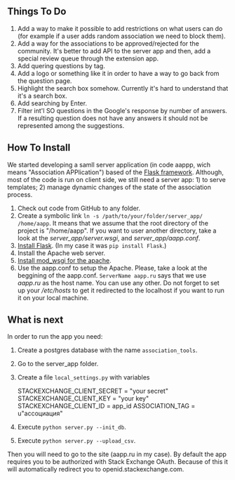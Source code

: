 ## Things To Do

  1. Add a way to make it possible to add restrictions on what users can do (for example if a user adds random association we need to block them).
  2. Add a way for the associations to be approved/rejected for the community. It's better to add API to the server app and then, add a special review queue through the extension app.
  3. Add quering questions by tag.
  4. Add a logo or something like it in order to have a way to go back from the question page.
  5. Highlight the search box somehow. Currently it's hard to understand that it's a search box. 
  6. Add searching by Enter.
  7. Filter int'l SO questions in the Google's response by number of answers. If a resulting question does not have any answers it should not be represented among the suggestions.

## How To Install

We started developing a samll server application (in code aappp, wich means "Association APPlication") based of the [Flask framework](http://flask.pocoo.org/). Although, most of the code is run on client side, we still need a server app: 1) to serve templates; 2) manage dynamic changes of the state of the association process.

1. Check out code from GitHub to any folder.
2. Create a symbolic link `ln -s /path/to/your/folder/server_app/ /home/aapp`. It means that we assume that the root directory of the project is "/home/aapp". If you want to user another directory, take a look at the *server_app/server.wsgi*, and *server_app/aapp.conf*.
3. [Install Flask](http://flask.pocoo.org/docs/0.12/installation/). (In my case it was `pip install Flask`.)
4. Install the Apache web server.
5. [Install mod_wsgi for the apache](http://flask.pocoo.org/docs/0.12/deploying/mod_wsgi/).
6. Use the aapp.conf to setup the Apache. Please, take a look at the beggining of the aapp.conf. `ServerName aapp.ru` says that we use *aapp.ru* as the host name. You can use any other. Do not forget to set up your */etc/hosts* to get it redirected to the localhost if you want to run it on your local machine.

## What is next

In order to run the app you need:

1. Create a postgres database with the name `association_tools`.
2. Go to the server_app folder.
3. Create a file `local_settings.py` with variables

    STACKEXCHANGE_CLIENT_SECRET = "your secret"
    STACKEXCHANGE_CLIENT_KEY = "your key"
    STACKEXCHANGE_CLIENT_ID = app_id
    ASSOCIATION_TAG = u"ассоциация"
    
4. Execute `python server.py --init_db`.
5. Execute `python server.py --upload_csv`.

Then you will need to go to the site (aapp.ru in my case). By default the app requires you to be authorized with Stack Exchange OAuth. Because of this it will automatically redirect you to openid.stackexchange.com.
